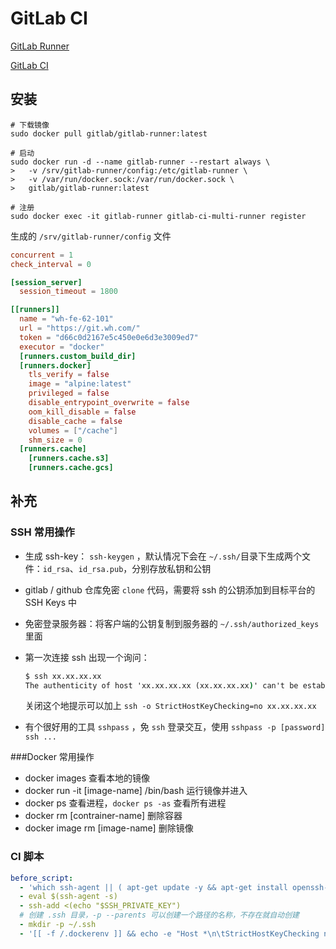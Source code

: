 # GitLab CI



[GitLab Runner](https://docs.gitlab.com/runner/install/)

[GitLab CI](https://docs.gitlab.com/ee/ci/README.html)

## 安装

```shell
# 下载镜像
sudo docker pull gitlab/gitlab-runner:latest

# 启动
sudo docker run -d --name gitlab-runner --restart always \
>   -v /srv/gitlab-runner/config:/etc/gitlab-runner \
>   -v /var/run/docker.sock:/var/run/docker.sock \
>   gitlab/gitlab-runner:latest

# 注册
sudo docker exec -it gitlab-runner gitlab-ci-multi-runner register
```

生成的 `/srv/gitlab-runner/config` 文件

```toml
concurrent = 1
check_interval = 0

[session_server]
  session_timeout = 1800

[[runners]]
  name = "wh-fe-62-101"
  url = "https://git.wh.com/"
  token = "d66c0d2167e5c450e0e6d3e3009ed7"
  executor = "docker"
  [runners.custom_build_dir]
  [runners.docker]
    tls_verify = false
    image = "alpine:latest"
    privileged = false
    disable_entrypoint_overwrite = false
    oom_kill_disable = false
    disable_cache = false
    volumes = ["/cache"]
    shm_size = 0
  [runners.cache]
    [runners.cache.s3]
    [runners.cache.gcs]
```

## 补充

### SSH 常用操作

- 生成 ssh-key： `ssh-keygen` ，默认情况下会在 `~/.ssh/`目录下生成两个文件：`id_rsa`、`id_rsa.pub`，分别存放私钥和公钥

- gitlab / github 仓库免密 `clone` 代码，需要将 ssh 的公钥添加到目标平台的 SSH Keys 中

- 免密登录服务器：将客户端的公钥复制到服务器的 `~/.ssh/authorized_keys` 里面

- 第一次连接 ssh 出现一个询问：

  ```cmd
  $ ssh xx.xx.xx.xx
  The authenticity of host 'xx.xx.xx.xx (xx.xx.xx.xx)' can't be established. 
  ```

  关闭这个地提示可以加上 `ssh -o StrictHostKeyChecking=no xx.xx.xx.xx  `

- 有个很好用的工具 `sshpass` ，免 `ssh` 登录交互，使用 `sshpass -p [password] ssh ...`



###Docker 常用操作

- docker images 查看本地的镜像
- docker run -it [image-name] /bin/bash 运行镜像并进入
- docker ps 查看进程，`docker ps -as` 查看所有进程
- docker rm [contrainer-name] 删除容器
- docker image rm [image-name] 删除镜像



### CI 脚本

```yaml
before_script:
  - 'which ssh-agent || ( apt-get update -y && apt-get install openssh-client -y )'
  - eval $(ssh-agent -s)
  - ssh-add <(echo "$SSH_PRIVATE_KEY")
  # 创建 .ssh 目录，-p --parents 可以创建一个路径的名称，不存在就自动创建
  - mkdir -p ~/.ssh
  - '[[ -f /.dockerenv ]] && echo -e "Host *\n\tStrictHostKeyChecking no\n\n" > ~/.ssh/config'

```

